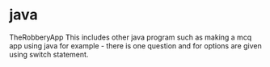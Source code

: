 # java
 TheRobberyApp
This includes other java program such as making a mcq app using java
for example - there is one question  and for options are given using switch statement.
